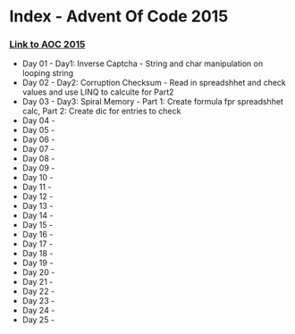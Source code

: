 # __Index__ - Advent Of Code 2015 
### [Link to AOC 2015](https://adventofcode.com/2015/)

* Day 01 - Day1: Inverse Captcha - String and char manipulation on looping string
* Day 02 - Day2: Corruption Checksum - Read in spreadshhet and check values and use LINQ to calculte for Part2
* Day 03 - Day3: Spiral Memory - Part 1: Create formula fpr spreadshhet calc, Part 2: Create dic for entries to check 
* Day 04 - 
* Day 05 - 
* Day 06 - 
* Day 07 - 
* Day 08 - 
* Day 09 - 
* Day 10 - 
* Day 11 - 
* Day 12 - 
* Day 13 - 
* Day 14 - 
* Day 15 - 
* Day 16 - 
* Day 17 - 
* Day 18 - 
* Day 19 - 
* Day 20 - 
* Day 21 - 
* Day 22 - 
* Day 23 - 
* Day 24 - 
* Day 25 -
